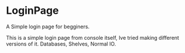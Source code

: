# LoginPage
A Simple login page for begginers.

This is a simple login page from console itself, Ive tried making different versions of it. Databases, Shelves, Normal IO.

